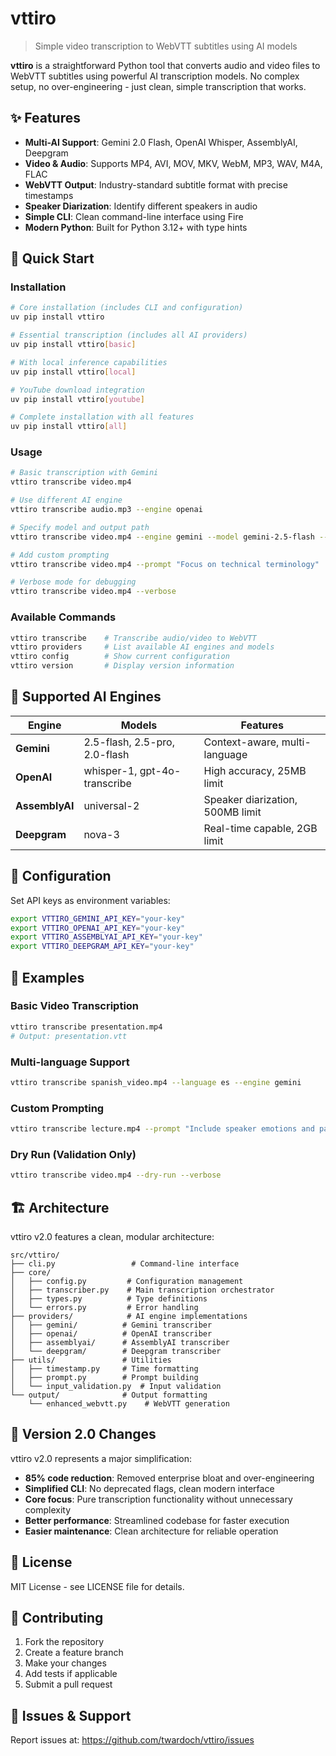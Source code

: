 # vttiro

> Simple video transcription to WebVTT subtitles using AI models

**vttiro** is a straightforward Python tool that converts audio and video files to WebVTT subtitles using powerful AI transcription models. No complex setup, no over-engineering - just clean, simple transcription that works.

## ✨ Features

- **Multi-AI Support**: Gemini 2.0 Flash, OpenAI Whisper, AssemblyAI, Deepgram
- **Video & Audio**: Supports MP4, AVI, MOV, MKV, WebM, MP3, WAV, M4A, FLAC
- **WebVTT Output**: Industry-standard subtitle format with precise timestamps
- **Speaker Diarization**: Identify different speakers in audio
- **Simple CLI**: Clean command-line interface using Fire
- **Modern Python**: Built for Python 3.12+ with type hints

## 🚀 Quick Start

### Installation

```bash
# Core installation (includes CLI and configuration)
uv pip install vttiro

# Essential transcription (includes all AI providers)
uv pip install vttiro[basic]

# With local inference capabilities
uv pip install vttiro[local]

# YouTube download integration
uv pip install vttiro[youtube]

# Complete installation with all features
uv pip install vttiro[all]
```

### Usage

```bash
# Basic transcription with Gemini
vttiro transcribe video.mp4

# Use different AI engine
vttiro transcribe audio.mp3 --engine openai

# Specify model and output path
vttiro transcribe video.mp4 --engine gemini --model gemini-2.5-flash --output subtitles.vtt

# Add custom prompting
vttiro transcribe video.mp4 --prompt "Focus on technical terminology"

# Verbose mode for debugging
vttiro transcribe video.mp4 --verbose
```

### Available Commands

```bash
vttiro transcribe    # Transcribe audio/video to WebVTT
vttiro providers     # List available AI engines and models
vttiro config        # Show current configuration
vttiro version       # Display version information
```

## 🤖 Supported AI Engines

| Engine | Models | Features |
|--------|--------|----------|
| **Gemini** | 2.5-flash, 2.5-pro, 2.0-flash | Context-aware, multi-language |
| **OpenAI** | whisper-1, gpt-4o-transcribe | High accuracy, 25MB limit |
| **AssemblyAI** | universal-2 | Speaker diarization, 500MB limit |
| **Deepgram** | nova-3 | Real-time capable, 2GB limit |

## 🔧 Configuration

Set API keys as environment variables:

```bash
export VTTIRO_GEMINI_API_KEY="your-key"
export VTTIRO_OPENAI_API_KEY="your-key"
export VTTIRO_ASSEMBLYAI_API_KEY="your-key"
export VTTIRO_DEEPGRAM_API_KEY="your-key"
```

## 📝 Examples

### Basic Video Transcription
```bash
vttiro transcribe presentation.mp4
# Output: presentation.vtt
```

### Multi-language Support
```bash
vttiro transcribe spanish_video.mp4 --language es --engine gemini
```

### Custom Prompting
```bash
vttiro transcribe lecture.mp4 --prompt "Include speaker emotions and pauses"
```

### Dry Run (Validation Only)
```bash
vttiro transcribe video.mp4 --dry-run --verbose
```

## 🏗️ Architecture

vttiro v2.0 features a clean, modular architecture:

```
src/vttiro/
├── cli.py                 # Command-line interface
├── core/
│   ├── config.py         # Configuration management
│   ├── transcriber.py    # Main transcription orchestrator
│   ├── types.py          # Type definitions
│   └── errors.py         # Error handling
├── providers/            # AI engine implementations
│   ├── gemini/          # Gemini transcriber
│   ├── openai/          # OpenAI transcriber
│   ├── assemblyai/      # AssemblyAI transcriber
│   └── deepgram/        # Deepgram transcriber
├── utils/               # Utilities
│   ├── timestamp.py     # Time formatting
│   ├── prompt.py        # Prompt building
│   └── input_validation.py  # Input validation
└── output/              # Output formatting
    └── enhanced_webvtt.py    # WebVTT generation
```

## 🔄 Version 2.0 Changes

vttiro v2.0 represents a major simplification:

- **85% code reduction**: Removed enterprise bloat and over-engineering
- **Simplified CLI**: No deprecated flags, clean modern interface
- **Core focus**: Pure transcription functionality without unnecessary complexity
- **Better performance**: Streamlined codebase for faster execution
- **Easier maintenance**: Clean architecture for reliable operation

## 📄 License

MIT License - see LICENSE file for details.

## 🤝 Contributing

1. Fork the repository
2. Create a feature branch
3. Make your changes
4. Add tests if applicable
5. Submit a pull request

## 🐛 Issues & Support

Report issues at: https://github.com/twardoch/vttiro/issues